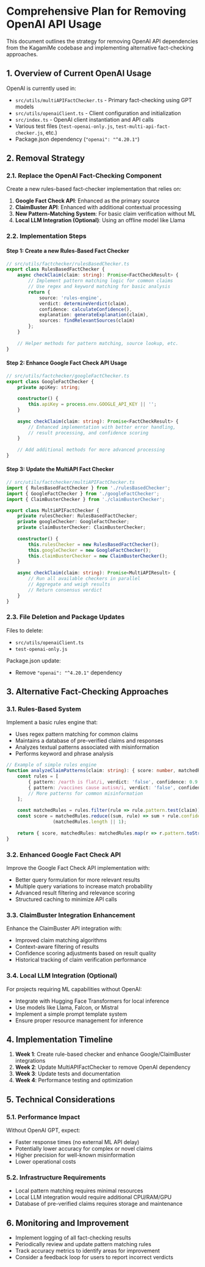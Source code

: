 # Comprehensive Plan for Removing OpenAI API Usage

This document outlines the strategy for removing OpenAI API dependencies from the KagamiMe codebase and implementing alternative fact-checking approaches.

## 1. Overview of Current OpenAI Usage

OpenAI is currently used in:

- `src/utils/multiAPIFactChecker.ts` - Primary fact-checking using GPT models
- `src/utils/openaiClient.ts` - Client configuration and initialization
- `src/index.ts` - OpenAI client instantiation and API calls
- Various test files (`test-openai-only.js`, `test-multi-api-fact-checker.js`, etc.)
- Package.json dependency (`"openai": "^4.20.1"`)

## 2. Removal Strategy

### 2.1. Replace the OpenAI Fact-Checking Component

Create a new rules-based fact-checker implementation that relies on:

1. **Google Fact Check API**: Enhanced as the primary source
2. **ClaimBuster API**: Enhanced with additional contextual processing
3. **New Pattern-Matching System**: For basic claim verification without ML
4. **Local LLM Integration (Optional)**: Using an offline model like Llama

### 2.2. Implementation Steps

#### Step 1: Create a new Rules-Based Fact Checker

```typescript
// src/utils/factchecker/rulesBasedChecker.ts
export class RulesBasedFactChecker {
    async checkClaim(claim: string): Promise<FactCheckResult> {
        // Implement pattern matching logic for common claims
        // Use regex and keyword matching for basic analysis
        return {
            source: 'rules-engine',
            verdict: determineVerdict(claim),
            confidence: calculateConfidence(),
            explanation: generateExplanation(claim),
            sources: findRelevantSources(claim)
        };
    }
    
    // Helper methods for pattern matching, source lookup, etc.
}
```

#### Step 2: Enhance Google Fact Check API Usage

```typescript
// src/utils/factchecker/googleFactChecker.ts
export class GoogleFactChecker {
    private apiKey: string;
    
    constructor() {
        this.apiKey = process.env.GOOGLE_API_KEY || '';
    }
    
    async checkClaim(claim: string): Promise<FactCheckResult> {
        // Enhanced implementation with better error handling,
        // result processing, and confidence scoring
    }
    
    // Add additional methods for more advanced processing
}
```

#### Step 3: Update the MultiAPI Fact Checker

```typescript
// src/utils/factchecker/multiAPIFactChecker.ts
import { RulesBasedFactChecker } from './rulesBasedChecker';
import { GoogleFactChecker } from './googleFactChecker';
import { ClaimBusterChecker } from './claimBusterChecker';

export class MultiAPIFactChecker {
    private rulesChecker: RulesBasedFactChecker;
    private googleChecker: GoogleFactChecker;
    private claimBusterChecker: ClaimBusterChecker;
    
    constructor() {
        this.rulesChecker = new RulesBasedFactChecker();
        this.googleChecker = new GoogleFactChecker();
        this.claimBusterChecker = new ClaimBusterChecker();
    }
    
    async checkClaim(claim: string): Promise<MultiAPIResult> {
        // Run all available checkers in parallel
        // Aggregate and weigh results
        // Return consensus verdict
    }
}
```

### 2.3. File Deletion and Package Updates

Files to delete:
- `src/utils/openaiClient.ts`
- `test-openai-only.js`

Package.json update:
- Remove `"openai": "^4.20.1"` dependency

## 3. Alternative Fact-Checking Approaches

### 3.1. Rules-Based System

Implement a basic rules engine that:
- Uses regex pattern matching for common claims
- Maintains a database of pre-verified claims and responses
- Analyzes textual patterns associated with misinformation
- Performs keyword and phrase analysis

```typescript
// Example of simple rules engine
function analyzeClaimPatterns(claim: string): { score: number, matchedRules: string[] } {
    const rules = [
        { pattern: /earth is flat/i, verdict: 'false', confidence: 0.9 },
        { pattern: /vaccines cause autism/i, verdict: 'false', confidence: 0.9 },
        // More patterns for common misinformation
    ];
    
    const matchedRules = rules.filter(rule => rule.pattern.test(claim));
    const score = matchedRules.reduce((sum, rule) => sum + rule.confidence, 0) / 
                 (matchedRules.length || 1);
    
    return { score, matchedRules: matchedRules.map(r => r.pattern.toString()) };
}
```

### 3.2. Enhanced Google Fact Check API

Improve the Google Fact Check API implementation with:
- Better query formulation for more relevant results
- Multiple query variations to increase match probability
- Advanced result filtering and relevance scoring
- Structured caching to minimize API calls

### 3.3. ClaimBuster Integration Enhancement

Enhance the ClaimBuster API integration with:
- Improved claim matching algorithms
- Context-aware filtering of results
- Confidence scoring adjustments based on result quality
- Historical tracking of claim verification performance

### 3.4. Local LLM Integration (Optional)

For projects requiring ML capabilities without OpenAI:
- Integrate with Hugging Face Transformers for local inference
- Use models like Llama, Falcon, or Mistral
- Implement a simple prompt template system
- Ensure proper resource management for inference

## 4. Implementation Timeline

1. **Week 1**: Create rule-based checker and enhance Google/ClaimBuster integrations
2. **Week 2**: Update MultiAPIFactChecker to remove OpenAI dependency
3. **Week 3**: Update tests and documentation
4. **Week 4**: Performance testing and optimization

## 5. Technical Considerations

### 5.1. Performance Impact

Without OpenAI GPT, expect:
- Faster response times (no external ML API delay)
- Potentially lower accuracy for complex or novel claims
- Higher precision for well-known misinformation
- Lower operational costs

### 5.2. Infrastructure Requirements

- Local pattern matching requires minimal resources
- Local LLM integration would require additional CPU/RAM/GPU
- Database of pre-verified claims requires storage and maintenance

## 6. Monitoring and Improvement

- Implement logging of all fact-checking results
- Periodically review and update pattern matching rules
- Track accuracy metrics to identify areas for improvement
- Consider a feedback loop for users to report incorrect verdicts


